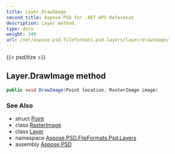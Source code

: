 ```yaml
---
title: Layer.DrawImage
second_title: Aspose.PSD for .NET API Reference
description: Layer method. 
type: docs
weight: 340
url: /net/aspose.psd.fileformats.psd.layers/layer/drawimage/
---
```

{{< psd/tize >}}
## Layer.DrawImage method

```csharp
public void DrawImage(Point location, RasterImage image)
```

### See Also

* struct [Point](../../../aspose.psd/point/)
* class [RasterImage](../../../aspose.psd/rasterimage/)
* class [Layer](../)
* namespace [Aspose.PSD.FileFormats.Psd.Layers](../../layer/)
* assembly [Aspose.PSD](../../../)


